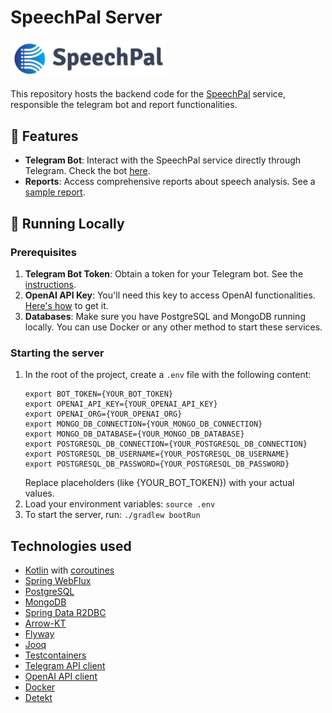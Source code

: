 # SpeechPal Server

<a href="https://www.speechpal.co/"><img src="./speechpal-logo.png" width="250"/></a>

This repository hosts the backend code for the [SpeechPal](https://www.speechpal.co/) service, responsible the telegram bot and report functionalities.

## 📌 Features
- **Telegram Bot**: Interact with the SpeechPal service directly through Telegram. Check the bot [here](https://t.me/SpeechPalBot).
- **Reports**: Access comprehensive reports about speech analysis. See a [sample report](https://www.speechpal.co/reports/AgAEOQAC0ZJASw).

## 🚀 Running Locally

### Prerequisites
1. **Telegram Bot Token**: Obtain a token for your Telegram bot. See the [instructions](https://help.openai.com/en/articles/4936850-where-do-i-find-my-secret-api-key).
2. **OpenAI API Key**: You'll need this key to access OpenAI functionalities. [Here's how](https://help.openai.com/en/articles/4936850-where-do-i-find-my-secret-api-key) to get it.
3. **Databases**: Make sure you have PostgreSQL and MongoDB running locally. You can use Docker or any other method to start these services.

### Starting the server
1. In the root of the project, create a `.env` file with the following content:
   ```
   export BOT_TOKEN={YOUR_BOT_TOKEN}
   export OPENAI_API_KEY={YOUR_OPENAI_API_KEY}
   export OPENAI_ORG={YOUR_OPENAI_ORG}
   export MONGO_DB_CONNECTION={YOUR_MONGO_DB_CONNECTION}
   export MONGO_DB_DATABASE={YOUR_MONGO_DB_DATABASE}
   export POSTGRESQL_DB_CONNECTION={YOUR_POSTGRESQL_DB_CONNECTION}
   export POSTGRESQL_DB_USERNAME={YOUR_POSTGRESQL_DB_USERNAME}
   export POSTGRESQL_DB_PASSWORD={YOUR_POSTGRESQL_DB_PASSWORD}
   ```
   Replace placeholders (like {YOUR_BOT_TOKEN}) with your actual values.
2. Load your environment variables:
   `source .env`
3. To start the server, run:
  `./gradlew bootRun`

## Technologies used
- [Kotlin](https://kotlinlang.org/) with [coroutines](https://kotlinlang.org/docs/coroutines-overview.html)
- [Spring WebFlux](https://docs.spring.io/spring-framework/reference/web/webflux.html)
- [PostgreSQL](https://www.postgresql.org/)
- [MongoDB](https://www.mongodb.com/)
- [Spring Data R2DBC](https://spring.io/projects/spring-data-r2dbc)
- [Arrow-KT](https://arrow-kt.io/)
- [Flyway](https://flywaydb.org/)
- [Jooq](https://www.jooq.org/)
- [Testcontainers](https://testcontainers.com/)
- [Telegram API client](https://github.com/kotlin-telegram-bot/kotlin-telegram-bot)
- [OpenAI API client](https://github.com/aallam/openai-kotlin)
- [Docker](https://www.docker.com/)
- [Detekt](https://detekt.dev/)
